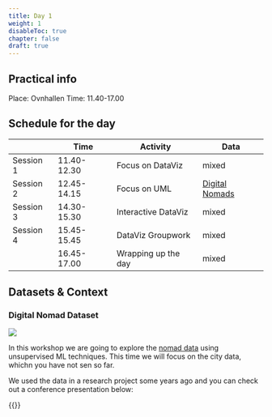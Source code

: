 ```yaml
---
title: Day 1
weight: 1
disableToc: true
chapter: false
draft: true
---
```


## Practical info
Place: Ovnhallen
Time: 11.40-17.00


## Schedule for the day

|           | Time        | Activity            | Data           |
|-----------|-------------|---------------------|----------------|
| Session 1 | 11.40-12.30 | Focus on DataViz    | mixed |
| Session 2 | 12.45-14.15 | Focus on UML        | [Digital Nomads](https://nomadlist.com/) |
| Session 3 | 14.30-15.30 | Interactive DataViz | mixed |
| Session 4 | 15.45-15.45 | DataViz Groupwork   | mixed |
|           | 16.45-17.00 | Wrapping up the day | mixed |

## Datasets & Context



### Digital Nomad Dataset

![](https://source.unsplash.com/Wu2MXvbyt7w/800)

In this workshop we are going to explore the [nomad data](https://nomadlist.com/) using unsupervised ML techniques. This time we will focus on the city data, whichn you have not sen so far.

We used the data in a research project some years ago and you can check out a conference presentation below:

{{<gslides src="https://docs.google.com/presentation/d/e/2PACX-1vT4vscJkhs44adv0_e-W_brWyHi2Yiq4hkhl0jZfDFEC9CBwF72bYdNnl0pdsSXLCwiiAQpuLZB9w2S/embed?start=false&loop=false&delayms=60000" >}}

 <!---
 **Suggested Workflow**

You will find the data for today's session here: `https://sds-aau.github.io/SDS-master/M1/data/cities.csv`

- Stratup
  - Load up and explore the data (a bit)
  - Clean up if you thing you neeed to
  - Select the nummerical variables to be used for UML
  - Preprocess the data for UML
- Dimensionality reduction
  - Use PCA for dimensionality reduction
  - Explore variable loading
  - Plot 1. vs 2. component
  - If you want, use another algorithm for the same steps and compare results
- Clustering
  - Perform a clustering on the (reduced?) data
  - Plot the clusters into the above visualization
  - Explore the results (clusters vs components / clusters vs aggregated variables of interest)
  
  --->
